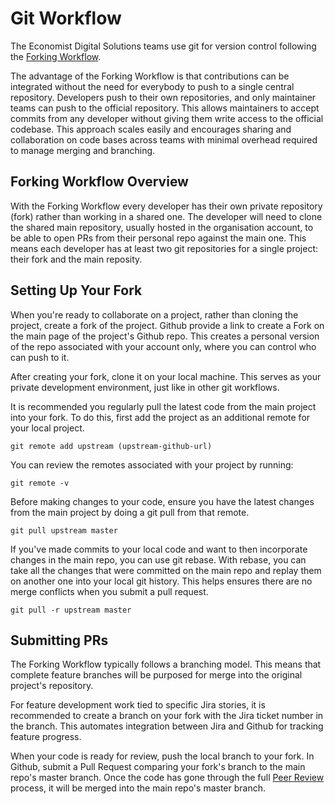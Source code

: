 # Git Workflow

The Economist Digital Solutions teams use git for version control following the [Forking  Workflow](https://www.atlassian.com/git/tutorials/comparing-workflows/forking-workflow).

The advantage of the Forking Workflow is that contributions can be integrated without the need for everybody to push to a single central repository. Developers push to their own repositories, and only maintainer teams can push to the official repository. This allows  maintainers to accept commits from any developer without giving them write access to the official codebase. This approach scales easily and encourages sharing and collaboration on code bases across teams with minimal overhead required to manage merging and branching.

## Forking Workflow Overview

With the Forking Workflow every developer has their own private repository (fork) rather than working in a shared one. The developer will need to clone the shared main repository, usually hosted in the organisation account, to be able to open PRs from their personal repo against the main one. This means each developer has at least two git repositories for a single project: their fork and the main reposity.

## Setting Up Your Fork

When you're ready to collaborate on a project, rather than cloning the project, create a fork of the project. Github provide a link to create a Fork on the main page of the project's Github repo. This creates a personal version of the repo associated with your account only, where you can control who can push to it.

After creating your fork, clone it on your local machine. This serves as your private development environment, just like in other git workflows.

It is recommended you regularly pull the latest code from the main project into your fork. To do this, first add the project as an additional remote for your local project. 

`git remote add upstream (upstream-github-url)`

You can review the remotes associated with your project by running:

`git remote -v`

Before making changes to your code, ensure you have the latest changes from the main project by doing a git pull from that remote.

`git pull upstream master`

If you've made commits to your local code and want to then incorporate changes in the main repo, you can use git rebase. With rebase, you can take all the changes that were committed on the main repo and replay them on another one into your local git history. This helps ensures there are no merge conflicts when you submit a pull request.

`git pull -r upstream master`


## Submitting PRs

The Forking Workflow typically follows a branching model. This means that complete feature branches will be purposed for merge into the original project's repository.

For feature development work tied to specific Jira stories, it is recommended to create a branch on your fork with the Jira ticket number in the branch. This automates integration between Jira and Github for tracking feature progress.

When your code is ready for review, push the local branch to your fork. In Github, submit a Pull Request comparing your fork's branch to the main repo's master branch. Once the code has gone through the full [Peer Review](CODE_REVIEW.md) process, it will be merged into the main repo's master branch.

